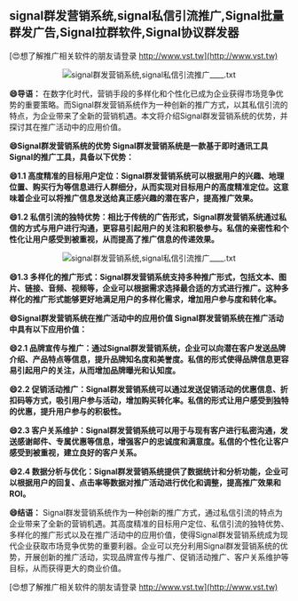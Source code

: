 ## **signal群发营销系统,signal私信引流推广,Signal批量群发广告,Signal拉群软件,Signal协议群发器**

[😍想了解推广相关软件的朋友请登录 http://www.vst.tw](http://www.vst.tw)

 <center><img src="https://vst.tw/MP4/tuiguang/png/8.png" alt="signal群发营销系统,signal私信引流推广____.txt"></center>

**😄导语：**
在数字化时代，营销手段的多样化和个性化已成为企业获得市场竞争优势的重要策略。而Signal群发营销系统作为一种创新的推广方式，以其私信引流的特点，为企业带来了全新的营销机遇。本文将介绍Signal群发营销系统的优势，并探讨其在推广活动中的应用价值。

**😄Signal群发营销系统的优势 Signal群发营销系统是一款基于即时通讯工具Signal的推广工具，具备以下优势：**

**😄1.1 高度精准的目标用户定位：Signal群发营销系统可以根据用户的兴趣、地理位置、购买行为等信息进行人群细分，从而实现对目标用户的高度精准定位。这意味着企业可以将推广信息发送给真正感兴趣的潜在客户，提高推广效果。**

**😄1.2 私信引流的独特优势：相比于传统的广告形式，Signal群发营销系统通过私信的方式与用户进行沟通，更容易引起用户的关注和积极参与。私信的亲密性和个性化让用户感受到被重视，从而提高了推广信息的传递效果。**

 <center><img src="https://vst.tw/MP4/tuiguang/png/8.png" alt="signal群发营销系统,signal私信引流推广____.txt"></center>

**😄1.3 多样化的推广形式：Signal群发营销系统支持多种推广形式，包括文本、图片、链接、音频、视频等，企业可以根据需求选择最合适的方式进行推广。这种多样化的推广形式能够更好地满足用户的多样化需求，增加用户参与度和转化率。**

**😄Signal群发营销系统在推广活动中的应用价值 Signal群发营销系统在推广活动中具有以下应用价值：**

**😄2.1 品牌宣传与推广：通过Signal群发营销系统，企业可以向潜在客户发送品牌介绍、产品特点等信息，提升品牌知名度和美誉度。私信的形式使得品牌信息更容易引起用户的关注，从而增加品牌曝光和认知度。**

**😄2.2 促销活动推广：Signal群发营销系统可以通过发送促销活动的优惠信息、折扣码等方式，吸引用户参与活动，增加购买转化率。私信的形式让用户感受到独特的优惠，提升用户参与的积极性。**

**😄2.3 客户关系维护：Signal群发营销系统可以用于与现有客户进行私密沟通，发送感谢邮件、专属优惠等信息，增强客户的忠诚度和满意度。私信的个性化让客户感受到被重视，建立良好的客户关系。**

**😄2.4 数据分析与优化：Signal群发营销系统提供了数据统计和分析功能，企业可以根据用户的回复、点击率等数据对推广活动进行优化和调整，提高推广效果和ROI。**

**😄结语：**
Signal群发营销系统作为一种创新的推广方式，通过私信引流的特点为企业带来了全新的营销机遇。其高度精准的目标用户定位、私信引流的独特优势、多样化的推广形式以及在推广活动中的应用价值，使得Signal群发营销系统成为现代企业获取市场竞争优势的重要利器。企业可以充分利用Signal群发营销系统的优势，开展创新的推广活动，实现品牌宣传与推广、促销活动推广、客户关系维护等目标，从而获得更大的商业价值。

[😍想了解推广相关软件的朋友请登录 http://www.vst.tw](http://www.vst.tw)



